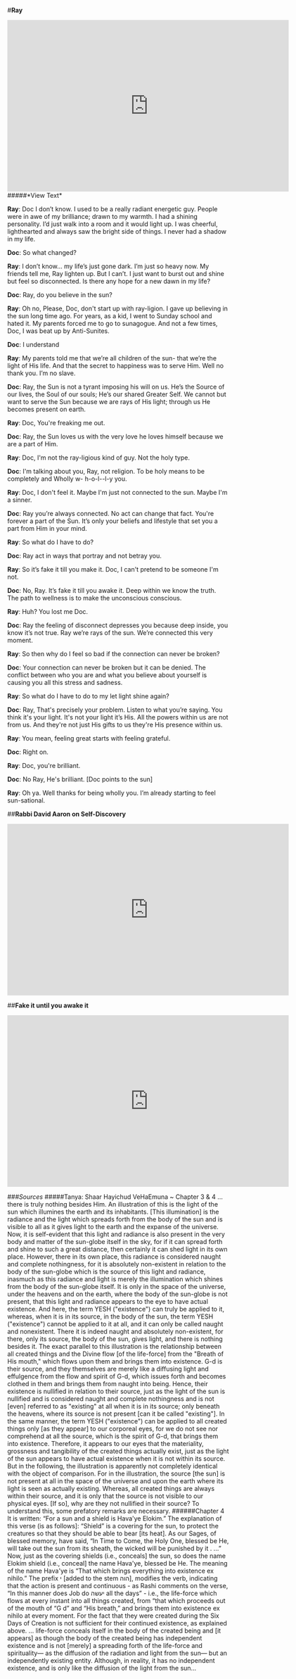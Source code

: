 #**Ray**

<iframe width="640" height="390" src="https://www.youtube.com/embed/TDgttSM9TOg?controls=0&showinfo=0&rel=0" frameborder="0" allowfullscreen></iframe>

<div toggly> #####*View Text*

 **Ray**: Doc I don’t know. I used to be a really radiant energetic guy. People were in awe of my brilliance; drawn to my warmth. I had a shining personality.  I’d just walk into a room and it would light up. I was cheerful, lighthearted and always saw the bright side of things. I never had a shadow in my life.

**Doc**: So what changed?

**Ray**: I don’t know... my life’s just gone dark. I’m just so heavy now. My friends tell me, Ray lighten up. But I can’t. I just want to burst out and shine but feel so disconnected. Is there any hope for a new dawn in my life?

**Doc**: Ray, do you believe in the sun?

**Ray**: Oh no, Please, Doc, don't start up with ray-ligion. I gave up believing in the sun long time ago. For years, as a kid, I went to Sunday school and hated it. My parents forced me to go to sunagogue. And not a few times, Doc, I was beat up by Anti-Sunites.

**Doc**: I understand

**Ray**: My parents told me that we’re all children of the sun- that we’re the light of His life. And that the secret to happiness was to serve Him. Well no thank you. I’m no slave.

**Doc**: Ray, the Sun is not a tyrant imposing his will on us. He’s the Source of our lives, the Soul of our souls; He’s our shared Greater Self. We cannot but want to serve the Sun because we are rays of His light; through us He becomes present on earth. 

**Ray**: Doc, You're freaking me out. 

**Doc**: Ray, the Sun loves us with the very love he loves himself because we are a part of Him.

**Ray**: Doc, I'm not the ray-ligious kind of guy. Not the holy type.

**Doc**: I'm talking about you, Ray, not religion. To be holy means to be completely and Wholly     w- h-o-l--l-y you.

**Ray**: Doc, I don't feel it. Maybe I'm just not connected to the sun. Maybe I'm a sinner. 

**Doc**: Ray you’re always connected. No act can change that fact. You're forever a part of the Sun. It’s only your beliefs and lifestyle that set you a part from Him in your mind.

**Ray**: So what do I have to do?

**Doc**: Ray act in ways that portray and not betray you.

**Ray**: So it’s fake it till you make it. Doc, I can't pretend to be someone I'm not.

**Doc**: No, Ray. It’s fake it till you awake it. Deep within we know the truth. The path to wellness is to make the unconscious conscious. 

**Ray**: Huh? You lost me Doc.

**Doc**: Ray the feeling of disconnect depresses you because deep inside, you know it’s not true. Ray we’re rays of the sun. We’re connected this very moment.

**Ray**: So then why do I feel so bad if the connection can never be broken?

**Doc**: Your connection can never be broken but it can be denied. The conflict between who you are and what you believe about yourself is causing you all this stress and sadness.

**Ray**: So what do I have to do to my let light shine again?

**Doc**: Ray, That's precisely your problem. Listen to what you’re saying. You think it's your light. It's not your light it’s His. All the powers within us are not from us. And they're not just His gifts to us they're His presence within us. 

**Ray**: You mean, feeling great starts with feeling grateful. 

**Doc**: Right on.

**Ray**: Doc, you're brilliant.  

**Doc**: No Ray, He's brilliant. [Doc points to the sun]

**Ray**: Oh ya. Well thanks for being wholly you. I’m already starting to feel sun-sational.
<div>

##**Rabbi David Aaron on Self-Discovery**
<iframe width="640" height="390" src="https://www.youtube.com/embed/3qDcyEVvOwk?controls=0&showinfo=0&rel=0" frameborder="0" allowfullscreen></iframe>

##**Fake it until you awake it**
<iframe width="640" height="390" src="https://www.youtube.com/embed/3y_99MFT9OY?controls=0&showinfo=0&rel=0" frameborder="0" allowfullscreen></iframe>

###*Sources*
#####Tanya: Shaar Hayichud VeHaEmuna ~ Chapter 3 & 4
…there is truly nothing besides Him.
An illustration of this is the light of the sun which illumines the earth and its inhabitants. [This illumination] is the radiance and the light which spreads forth from the body of the sun and is visible to all as it gives light to the earth and the expanse of the universe. Now, it is self-evident that this light and radiance is also present in the very body and matter of the sun-globe itself in the sky, for if it can spread forth and shine to such a great distance, then certainly it can shed light in its own place. However, there in its own place, this radiance is considered naught and complete nothingness, for it is absolutely non-existent in relation to the body of the sun-globe which is the source of this light and radiance, inasmuch as this radiance and light is merely the illumination which shines from the body of the sun-globe itself. It is only in the space of the universe, under the heavens and on the earth, where the body of the sun-globe is not present, that this light and radiance appears to the eye to have actual existence. And here, the term YESH ("existence") can truly be applied to it, whereas, when it is in its source, in the body of the sun, the term YESH ("existence") cannot be applied to it at all, and it can only be called naught and nonexistent. There it is indeed naught and absolutely non-existent, for there, only its source, the body of the sun, gives light, and there is nothing besides it.
The exact parallel to this illustration is the relationship between all created things and the Divine flow [of the life-force] from the "Breath of His mouth," which flows upon them and brings them into existence. G-d is their source, and they themselves are merely like a diffusing light and effulgence from the flow and spirit of G-d, which issues forth and becomes clothed in them and brings them from naught into being. Hence, their existence is nullified in relation to their source, just as the light of the sun is nullified and is considered naught and complete nothingness and is not [even] referred to as "existing" at all when it is in its source; only beneath the heavens, where its source is not present [can it be called "existing"]. In the same manner, the term YESH ("existence") can be applied to all created things only [as they appear] to our corporeal eyes, for we do not see nor comprehend at all the source, which is the spirit of G-d, that brings them into existence. Therefore, it appears to our eyes that the materiality, grossness and tangibility of the created things actually exist, just as the light of the sun appears to have actual existence when it is not within its source.
But in the following, the illustration is apparently not completely identical with the object of comparison. For in the illustration, the source [the sun] is not present at all in the space of the universe and upon the earth where its light is seen as actually existing. Whereas, all created things are always within their source, and it is only that the source is not visible to our physical eyes. [If so], why are they not nullified in their source? To understand this, some prefatory remarks are necessary.
######Chapter 4
It is written: “For a sun and a shield is Hava'ye Elokim.” The explanation of this verse (is as follows]: “Shield” is a covering for the sun, to protect the creatures so that they should be able to bear [its heat]. As our Sages, of blessed memory, have said, “In Time to Come, the Holy One, blessed be He, will take out the sun from its sheath, the wicked will be punished by it . ...” Now, just as the covering shields (i.e., conceals] the sun, so does the name Elokim shield (i.e., conceal] the name Hava'ye, blessed be He.
The meaning of the name Hava'ye is “That which brings everything into existence ex nihilo.” The prefix י [added to the stem הוה], modifies the verb, indicating that the action is present and continuous - as Rashi comments on the verse, “In this manner does Job do יעשה all the days” - i.e., the life-force which flows at every instant into all things created, from “that which proceeds out of the mouth of “G d” and “His breath,” and brings them into existence ex nihilo at every moment. For the fact that they were created during the Six Days of Creation is not sufficient for their continued existence, as explained above.
 … life-force conceals itself in the body of the created being and [it appears] as though the body of the created being has independent existence and is not [merely] a spreading forth of the life-force and spirituality— as the diffusion of the radiation and light from the sun— but an independently existing entity. Although, in reality, it has no independent existence, and is only like the diffusion of the light from the sun…